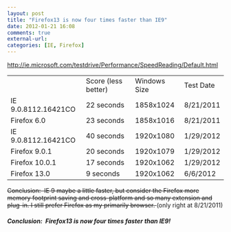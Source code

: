 ```yaml
---
layout: post
title: "Firefox13 is now four times faster than IE9"
date: 2012-01-21 16:08
comments: true
external-url:
categories: [IE, Firefox]
---
```

<a title="http://ie.microsoft.com/testdrive/Performance/SpeedReading/Default.html" href="http://ie.microsoft.com/testdrive/Performance/SpeedReading/Default.html">http://ie.microsoft.com/testdrive/Performance/SpeedReading/Default.html</a>
<table>
<tbody>
<tr>
<td>&nbsp;</td>
<td>Score (less better)</td>
<td>Windows Size</td>
<td>Test Date</td>
</tr>
<tr>
<td>IE 9.0.8112.16421CO</td>
<td>22 seconds</td>
<td>1858x1024</td>
<td>8/21/2011</td>
</tr>
<tr>
<td>Firefox 6.0</td>
<td>23 seconds</td>
<td>1858x1016</td>
<td>8/21/2011</td>
</tr>
<tr>
<td>IE 9.0.8112.16421CO</td>
<td>40 seconds</td>
<td>1920x1080</td>
<td>1/29/2012</td>
</tr>
<tr>
<td>Firefox 9.0.1</td>
<td>20 seconds</td>
<td>1920x1079</td>
<td>1/29/2012</td>
</tr>
<tr>
<td>Firefox 10.0.1</td>
<td>17 seconds</td>
<td>1920x1062</td>
<td>1/29/2012</td>
</tr>
<tr>
<td>Firefox 13.0</td>
<td>9 seconds</td>
<td>1920x1062</td>
<td>6/6/2012</td>
</tr>
</tbody>
</table>

<span style="text-decoration: line-through;">Conclusion:&nbsp; IE 9 maybe a little faster, but consider the Firefox more memory footprint saving and cross-platform and so many extension and plug-in. I still prefer Firefox as my primarily browser. </span>(only right at 8/21/2011)

##### Conclusion:&nbsp; Firefox13 is now four times faster than IE9!